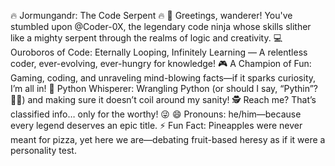 🔥 Jormungandr: The Code Serpent 🔥
🚀 Greetings, wanderer! You've stumbled upon @Coder-0X, the legendary code ninja whose skills slither like a mighty serpent through the realms of logic and creativity.
💻 Ouroboros of Code: Eternally Looping, Infinitely Learning — A relentless coder, ever-evolving, ever-hungry for knowledge!
🎮 A Champion of Fun: Gaming, coding, and unraveling mind-blowing facts—if it sparks curiosity, I’m all in!
🐍 Python Whisperer: Wrangling Python (or should I say, “Pythin”? 🤔🐍) and making sure it doesn’t coil around my sanity!
🕵️ Reach me? That’s classified info… only for the worthy! 😜
😄 Pronouns: he/him—because every legend deserves an epic title.
⚡ Fun Fact: Pineapples were never meant for pizza, yet here we are—debating fruit-based heresy as if it were a personality test.

